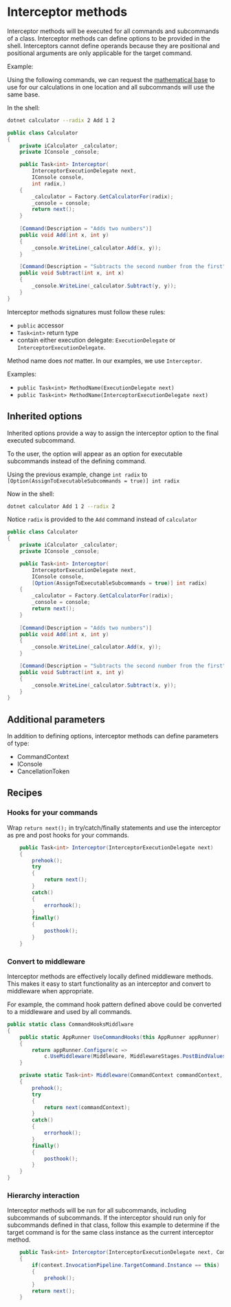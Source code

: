 # Interceptor methods

Interceptor methods will be executed for all commands and subcommands of a class.
Interceptor methods can define options to be provided in the shell. Interceptors cannot define operands because they are positional and positional arguments are only applicable for the target command.

Example:

Using the following commands, we can request the [mathematical base](https://simple.m.wikipedia.org/wiki/Base_(mathematics)) to use for our calculations in one location and all subcommands will use the same base. 

In the shell: 

``` bash
dotnet calculator --radix 2 Add 1 2
```

``` c#
public class Calculator
{
    private iCalculator _calculator;
    private IConsole _console;

    public Task<int> Interceptor(
        InterceptorExecutionDelegate next,
        IConsole console,
        int radix,)
    {
        _calculator = Factory.GetCalculatorFor(radix);
        _console = console;
        return next();
    }
    
    [Command(Description = "Adds two numbers")]
    public void Add(int x, int y)
    {
        _console.WriteLine(_calculator.Add(x, y));
    }

    [Command(Description = "Subtracts the second number from the first")]
    public void Subtract(int x, int x)
    {
        _console.WriteLine(_calculator.Subtract(y, y));
    }
}
```

Interceptor methods signatures must follow these rules:

* `public` accessor
* `Task<int>` return type
* contain either execution delegate: `ExecutionDelegate` or `InterceptorExecutionDelegate`.

Method name does *not* matter.  In our examples, we use `Interceptor`.

Examples:

* `public Task<int> MethodName(ExecutionDelegate next)`
* `public Task<int> MethodName(InterceptorExecutionDelegate next)`


## Inherited options

Inherited options provide a way to assign the interceptor option to the final executed subcommand.

To the user, the option will appear as an option for executable subcommands instead of the defining command.

Using the previous example, change `int radix` to `[Option(AssignToExecutableSubcommands = true)] int radix` 

Now in the shell: 

``` bash
dotnet calculator Add 1 2 --radix 2
```

Notice `radix` is provided to the `Add` command instead of `calculator`

``` c#
public class Calculator
{
    private iCalculator _calculator;
    private IConsole _console;

    public Task<int> Interceptor(
        InterceptorExecutionDelegate next,
        IConsole console,
        [Option(AssignToExecutableSubcommands = true)] int radix)
    {
        _calculator = Factory.GetCalculatorFor(radix);
        _console = console;
        return next();
    }
    
    [Command(Description = "Adds two numbers")]
    public void Add(int x, int y)
    {
        _console.WriteLine(_calculator.Add(x, y));
    }

    [Command(Description = "Subtracts the second number from the first")]
    public void Subtract(int x, int y)
    {
        _console.WriteLine(_calculator.Subtract(x, y));
    }
}
```

## Additional parameters

In addition to defining options, interceptor methods can define parameters of type:

* CommandContext
* IConsole
* CancellationToken

## Recipes

### Hooks for your commands

Wrap `return next();` in try/catch/finally statements and use the interceptor as pre and post hooks for your commands.

``` c#
    public Task<int> Interceptor(InterceptorExecutionDelegate next)
    {
        prehook();
        try
        {
            return next();
        }
        catch()
        {
            errorhook();
        }
        finally()
        {
            posthook();
        }
    }
```

### Convert to middleware

Interceptor methods are effectively locally defined middleware methods. This makes it easy to start functionality as an interceptor and convert to middleware when appropriate.

For example, the command hook pattern defined above could be converted to a middleware and used by all commands.

``` c#
public static class CommandHooksMiddlware
{
    public static AppRunner UseCommandHooks(this AppRunner appRunner)
    {
        return appRunner.Configure(c =>
            c.UseMiddleware(Middleware, MiddlewareStages.PostBindValuesPreInvoke));
    }

    private static Task<int> Middleware(CommandContext commandContext, ExecutionDelegate next)
    {
        prehook();
        try
        {
            return next(commandContext);
        }
        catch()
        {
            errorhook();
        }
        finally()
        {
            posthook();
        }
    }
}
```

### Hierarchy interaction

Interceptor methods will be run for all subcommands, including subcommands of subcommands.  If the interceptor should run only for subcommands defined in that class, follow this example to determine if the target command is for the same class instance as the current interceptor method.

``` c#
    public Task<int> Interceptor(InterceptorExecutionDelegate next, CommandContext context)
    {
        if(context.InvocationPipeline.TargetCommand.Instance == this)
        {
            prehook();
        }
        return next();
    }
```